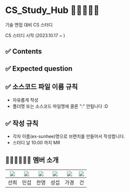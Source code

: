 # CS_Study_Hub 👨🏻‍💻🔥🔥
기술 면접 대비 CS 스터디
<!-- | 자세한 내용은 👉🏻 [Wiki](https://github.com/devSquad-study/2023-CS-Study/wiki)에서 확인해 주세요. -->
   
CS 스터디 시작 (2023.10.17 ~ )
   
## ✅ Contents
   
## ✅ Expected question

## ✅ 소스코드 파일 이름 규칙
- 자유롭게 작성 
- 폴더명 또는 소스코드 파일명에 콜론 ":" 안됩니다 :D

## ✅ 작성 규칙
- 각자 이름(ex-sunhee)명으로 브랜치를 만들어서 작성합니다.
- 스터디 날 10:00 까지 MR 
   
## 👨🏻‍💻👩🏻‍💻 멤버 소개
|[![](https://github.com/SunheeYoon96.png?width=200px)](https://github.com/SunheeYoon96)|[![](https://github.com/kimmainsain.png?width=200px)](https://github.com/kimmainsain) |[![](https://github.com/livinoid98.png?width=200px)](https://github.com/livinoid98) | [![](https://github.com/Seobway23.png?width=200px)](https://github.com/Seobway23)|[![](https://github.com/rabbit0216.png?width=200px)](https://github.com/rabbit0216)|[![](https://github.com/freakFlow.png?width=200px)](https://github.com/freakFlow) |
|:---:|:---:|:---:|:---:|:---:|:---:|
| 선희 | 민섭 | 찬영 | 성섭 | 가경 | 건 |
